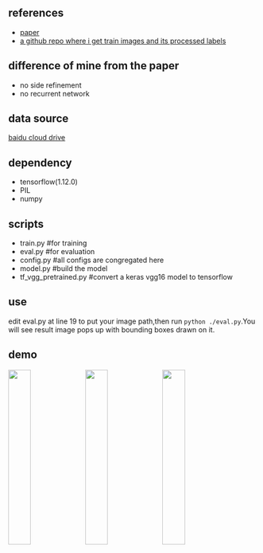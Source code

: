 ## references
- <a href='https://arxiv.org/abs/1609.03605'>paper</a>
- <a href='https://github.com/eragonruan/text-detection-ctpn'>a github repo where i get train images and its processed labels</a>

## difference of mine from the paper
- no side refinement
- no recurrent network

## data source
<a href='https://pan.baidu.com/s/1nbbCZwlHdgAI20_P9uw9LQ'>baidu cloud drive</a>

## dependency
- tensorflow(1.12.0)
- PIL
- numpy

## scripts
- train.py	#for training
- eval.py	#for evaluation
- config.py	#all configs are congregated here
- model.py	#build the model
- tf_vgg_pretrained.py	#convert a keras vgg16 model to tensorflow

## use
edit eval.py at line 19 to put your image path,then run ```python ./eval.py```.You will see result image pops up with bounding boxes drawn on it.

## demo
<div>
<img src='https://user-images.githubusercontent.com/35487258/61369544-ecb64200-a8c2-11e9-9a76-44fd978d5382.png' width='30%' display='inline' style='vertical-align: top;'>
<img src='https://user-images.githubusercontent.com/35487258/61369545-ed4ed880-a8c2-11e9-8ee0-d82b965031a4.png' width='30%' display='inline' style='vertical-align: top;'>
<img src='https://user-images.githubusercontent.com/35487258/61369546-ed4ed880-a8c2-11e9-9182-65e7b6feede5.png' width='30%' display='inline' style='vertical-align: top;'>
  </div>
